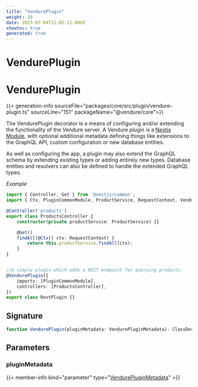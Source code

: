 ```yaml
---
title: "VendurePlugin"
weight: 10
date: 2023-07-04T11:02:12.890Z
showtoc: true
generated: true
---
```

<!-- This file was generated from the Vendure source. Do not modify. Instead, re-run the "docs:build" script -->

# VendurePlugin
<div class="symbol">


# VendurePlugin

{{< generation-info sourceFile="packages/core/src/plugin/vendure-plugin.ts" sourceLine="151" packageName="@vendure/core">}}

The VendurePlugin decorator is a means of configuring and/or extending the functionality of the Vendure server. A Vendure plugin is
a [Nestjs Module](https://docs.nestjs.com/modules), with optional additional metadata defining things like extensions to the GraphQL API, custom
configuration or new database entities.

As well as configuring the app, a plugin may also extend the GraphQL schema by extending existing types or adding
entirely new types. Database entities and resolvers can also be defined to handle the extended GraphQL types.

*Example*

```TypeScript
import { Controller, Get } from '@nestjs/common';
import { Ctx, PluginCommonModule, ProductService, RequestContext, VendurePlugin } from '@vendure/core';

@Controller('products')
export class ProductsController {
    constructor(private productService: ProductService) {}

    @Get()
    findAll(@Ctx() ctx: RequestContext) {
        return this.productService.findAll(ctx);
    }
}


//A simple plugin which adds a REST endpoint for querying products.
@VendurePlugin({
    imports: [PluginCommonModule],
    controllers: [ProductsController],
})
export class RestPlugin {}
```

## Signature

```TypeScript
function VendurePlugin(pluginMetadata: VendurePluginMetadata): ClassDecorator
```
## Parameters

### pluginMetadata

{{< member-info kind="parameter" type="<a href='/typescript-api/plugin/vendure-plugin-metadata#vendurepluginmetadata'>VendurePluginMetadata</a>" >}}

</div>
